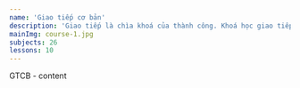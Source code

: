 ```yaml
---
name: 'Giao tiếp cơ bản'
description: 'Giao tiếp là chìa khoá của thành công. Khoá học giao tiếp chú tâm vào cách bạn giao tiếp sao cho thật giống người Trung nhất có thể.'
mainImg: course-1.jpg
subjects: 26
lessons: 10
---
```

GTCB - content